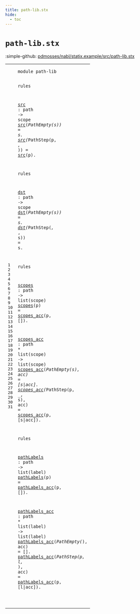 ```yaml
---
title: path-lib.stx
hide:
  - toc
---
```


# `path-lib.stx`

:simple-github: [pdmosses/nabl/statix.example/src/path-lib.stx]

[pdmosses/nabl/statix.example/src/path-lib.stx]: https://github.com/pdmosses/nabl/blob/master/statix.example/src/path-lib.stx "The source file on GitHub"

<div class="stx"><table class="highlighttable"><tbody><tr><td class="linenos"><div class="linenodiv"><pre><span></span>1
2
3
4
5
6
7
8
9
10
11
12
13
14
15
16
17
18
19
20
21
22
23
24
25
26
27
28
29
30
31
</pre></div></td>
<td class="code"><pre><code><span class="keyword">module</span> <span id="path-lib_7_15" title="Not referenced locally, nor via imports"><span class="keyword">path</span><span class="operator">-</span><span class="token sort_Id">lib</span></span>

<span class="keyword">rules</span>

  <a href="#src_48_51" id="src_26_29" title="Referenced at line 6, 7, 7"><span class="token sort_Id">src</span></a> <span class="operator">:</span> <span class="cons_PathSort">path</span> <span class="operator">-&gt;</span> <span class="cons_ScopeSort">scope</span>
  <a href="#src_26_29" id="src_48_51" title="Defined at line 5"><span class="token sort_Id">src</span></a><span class="operator">(_</span><span class="token sort_Id">PathEmpty</span><span class="operator">(</span><span class="cons_Var">s</span><span class="operator">))</span> <span class="operator">=</span> <span class="cons_Var"><span id="s_69_70" title="Not referenced locally, nor via imports"><span class="token sort_Id">s</span></span></span><span class="operator">.</span>
  <a href="#src_26_29" id="src_74_77" title="Defined at line 5"><span class="token sort_Id">src</span></a><span class="operator">(_</span><span class="token sort_Id">PathStep</span><span class="operator">(</span><span class="cons_Var"><span id="p_88_89" title="Not referenced locally, nor via imports"><span class="token sort_Id">p</span></span></span><span class="operator">,</span> <span class="operator">_,</span> <span class="operator">_))</span> <span class="operator">=</span> <a href="#src_26_29" id="src_100_103" title="Defined at line 5"><span class="token sort_Id">src</span></a><span class="operator">(</span><span class="cons_Var">p</span><span class="operator">).</span>

<span class="keyword">rules</span>

  <a href="#dst_140_143" id="dst_118_121" title="Referenced at line 12, 13"><span class="token sort_Id">dst</span></a> <span class="operator">:</span> <span class="cons_PathSort">path</span> <span class="operator">-&gt;</span> <span class="cons_ScopeSort">scope</span>
  <a href="#dst_118_121" id="dst_140_143" title="Defined at line 11"><span class="token sort_Id">dst</span></a><span class="operator">(_</span><span class="token sort_Id">PathEmpty</span><span class="operator">(</span><span class="cons_Var">s</span><span class="operator">))</span> <span class="operator">=</span> <span class="cons_Var"><span id="s_161_162" title="Not referenced locally, nor via imports"><span class="token sort_Id">s</span></span></span><span class="operator">.</span>
  <a href="#dst_118_121" id="dst_166_169" title="Defined at line 11"><span class="token sort_Id">dst</span></a><span class="operator">(_</span><span class="token sort_Id">PathStep</span><span class="operator">(_,</span> <span class="operator">_,</span> <span class="cons_Var">s</span><span class="operator">))</span> <span class="operator">=</span> <span class="cons_Var"><span id="s_192_193" title="Not referenced locally, nor via imports"><span class="token sort_Id">s</span></span></span><span class="operator">.</span>

<span class="keyword">rules</span>

  <a href="#scopes_236_242" id="scopes_205_211" title="Referenced at line 18"><span class="token sort_Id">scopes</span></a> <span class="operator">:</span> <span class="cons_PathSort">path</span> <span class="operator">-&gt;</span> <span class="keyword">list</span><span class="operator">(</span><span class="cons_ScopeSort">scope</span><span class="operator">)</span>
  <a href="#scopes_205_211" id="scopes_236_242" title="Defined at line 17"><span class="token sort_Id">scopes</span></a><span class="operator">(</span><span class="cons_Var"><span id="p_243_244" title="Not referenced locally, nor via imports"><span class="token sort_Id">p</span></span></span><span class="operator">)</span> <span class="operator">=</span> <a href="#scopes_acc_270_280" id="scopes_acc_248_258" title="Defined at line 20"><span class="token sort_Id">scopes_acc</span></a><span class="operator">(</span><span class="cons_Var">p</span><span class="operator">,</span> <span class="operator">[]).</span>

  <a href="#scopes_acc_248_258" id="scopes_acc_270_280" title="Referenced at line 18, 21, 22, 22"><span class="token sort_Id">scopes_acc</span></a> <span class="operator">:</span> <span class="cons_PathSort">path</span> <span class="operator">*</span> <span class="keyword">list</span><span class="operator">(</span><span class="cons_ScopeSort">scope</span><span class="operator">)</span> <span class="operator">-&gt;</span> <span class="keyword">list</span><span class="operator">(</span><span class="cons_ScopeSort">scope</span><span class="operator">)</span>
  <a href="#scopes_acc_270_280" id="scopes_acc_319_329" title="Defined at line 20"><span class="token sort_Id">scopes_acc</span></a><span class="operator">(_</span><span class="token sort_Id">PathEmpty</span><span class="operator">(</span><span class="cons_Var"><span id="s_341_342" title="Not referenced locally, nor via imports"><span class="token sort_Id">s</span></span></span><span class="operator">),</span> <span class="cons_Var">acc</span><span class="operator">)</span> <span class="operator">=</span> <span class="operator">[</span><span class="cons_Var">s</span><span class="operator">|</span><span class="cons_Var"><span id="acc_355_358" title="Not referenced locally, nor via imports"><span class="token sort_Id">acc</span></span></span><span class="operator">].</span>
  <a href="#scopes_acc_270_280" id="scopes_acc_363_373" title="Defined at line 20"><span class="token sort_Id">scopes_acc</span></a><span class="operator">(_</span><span class="token sort_Id">PathStep</span><span class="operator">(</span><span class="cons_Var">p</span><span class="operator">,</span> <span class="operator">_,</span> <span class="cons_Var"><span id="s_390_391" title="Not referenced locally, nor via imports"><span class="token sort_Id">s</span></span></span><span class="operator">),</span> <span class="cons_Var"><span id="acc_394_397" title="Not referenced locally, nor via imports"><span class="token sort_Id">acc</span></span></span><span class="operator">)</span> <span class="operator">=</span> <a href="#scopes_acc_270_280" id="scopes_acc_401_411" title="Defined at line 20"><span class="token sort_Id">scopes_acc</span></a><span class="operator">(</span><span class="cons_Var"><span id="p_412_413" title="Not referenced locally, nor via imports"><span class="token sort_Id">p</span></span></span><span class="operator">,</span> <span class="operator">[</span><span class="cons_Var">s</span><span class="operator">|</span><span class="cons_Var">acc</span><span class="operator">]).</span>

<span class="keyword">rules</span>

  <a href="#pathLabels_470_480" id="pathLabels_435_445" title="Referenced at line 27"><span class="token sort_Id">pathLabels</span></a> <span class="operator">:</span> <span class="cons_PathSort">path</span> <span class="operator">-&gt;</span> <span class="keyword">list</span><span class="operator">(</span><span class="cons_LabelSort">label</span><span class="operator">)</span>
  <a href="#pathLabels_435_445" id="pathLabels_470_480" title="Defined at line 26"><span class="token sort_Id">pathLabels</span></a><span class="operator">(</span><span class="cons_Var"><span id="p_481_482" title="Not referenced locally, nor via imports"><span class="token sort_Id">p</span></span></span><span class="operator">)</span> <span class="operator">=</span> <a href="#pathLabels_acc_512_526" id="pathLabels_acc_486_500" title="Defined at line 29"><span class="token sort_Id">pathLabels_acc</span></a><span class="operator">(</span><span class="cons_Var">p</span><span class="operator">,</span> <span class="operator">[]).</span>

  <a href="#pathLabels_acc_486_500" id="pathLabels_acc_512_526" title="Referenced at line 27, 30, 31, 31"><span class="token sort_Id">pathLabels_acc</span></a> <span class="operator">:</span> <span class="cons_PathSort">path</span> <span class="operator">*</span> <span class="keyword">list</span><span class="operator">(</span><span class="cons_LabelSort">label</span><span class="operator">)</span> <span class="operator">-&gt;</span> <span class="keyword">list</span><span class="operator">(</span><span class="cons_LabelSort">label</span><span class="operator">)</span>
  <a href="#pathLabels_acc_512_526" id="pathLabels_acc_565_579" title="Defined at line 29"><span class="token sort_Id">pathLabels_acc</span></a><span class="operator">(_</span><span class="token sort_Id">PathEmpty</span><span class="operator">(_),</span> <span class="cons_Var"><span id="acc_595_598" title="Not referenced locally, nor via imports"><span class="token sort_Id">acc</span></span></span><span class="operator">)</span> <span class="operator">=</span> <span class="operator">[].</span>
  <a href="#pathLabels_acc_512_526" id="pathLabels_acc_608_622" title="Defined at line 29"><span class="token sort_Id">pathLabels_acc</span></a><span class="operator">(_</span><span class="token sort_Id">PathStep</span><span class="operator">(</span><span class="cons_Var">p</span><span class="operator">,</span> <span class="cons_Var"><span id="l_636_637" title="Not referenced locally, nor via imports"><span class="token sort_Id">l</span></span></span><span class="operator">,</span> <span class="operator">_),</span> <span class="cons_Var">acc</span><span class="operator">)</span> <span class="operator">=</span> <a href="#pathLabels_acc_512_526" id="pathLabels_acc_650_664" title="Defined at line 29"><span class="token sort_Id">pathLabels_acc</span></a><span class="operator">(</span><span class="cons_Var"><span id="p_665_666" title="Not referenced locally, nor via imports"><span class="token sort_Id">p</span></span></span><span class="operator">,</span> <span class="operator">[</span><span class="cons_Var">l</span><span class="operator">|</span><span class="cons_Var"><span id="acc_671_674" title="Not referenced locally, nor via imports"><span class="token sort_Id">acc</span></span></span><span class="operator">]).</span>

</code></pre></td></tr></tbody></table></div>